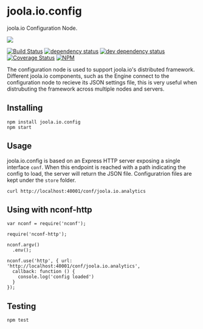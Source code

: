 joola.io.config
===============
joola.io Configuration Node.

<a href='http://ci.joo.la/job/ci-joola.io.config-nightly/'><img src='http://ci.joo.la/buildStatus/icon?job=ci-joola.io.config-nightly'></a>

[![Build Status](http://ci.joo.la/buildStatus/icon?job=ci-joola.io.config-nightly)](http://ci.joo.la/job/ci-joola.io.config-nightly/) [![dependency status][5]][6] [![dev dependency status][7]][8] [![Coverage Status][1]][2]
[![NPM](https://nodei.co/npm/joola.io.config.png)](https://nodei.co/npm/joola.io.config/)

The configuration node is used to support joola.io's distributed framework.
Different joola.io components, such as the Engine connect to the configuration node to recieve its JSON settings file, this is very useful when distrubuting the framework across multiple nodes and servers.

Installing
----------

```
npm install joola.io.config
npm start
```

Usage
-----
joola.io.config is based on an Express HTTP server exposing a single interface ```conf```. When this endpoint is reached with a path indicating the config to load, the server will return the JSON file.
Configuratrion files are kept under the ```store``` folder.

```
curl http://localhost:40001/conf/joola.io.analytics
```

Using with nconf-http
---------------------
```
var nconf = require('nconf');

require('nconf-http');

nconf.argv()
  .env();

nconf.use('http', { url: 'http://localhost:40001/conf/joola.io.analytics',
  callback: function () {
    console.log('config loaded')
  }
});
```

Testing
-------

```
npm test   
```

[1]: https://coveralls.io/repos/joola/joola.io.config/badge.png
[2]: https://coveralls.io/r/joola/joola.io.config
[3]: http://ci.joo.la/buildStatus/icon?job=ci-joola.io.config-nightly
[4]: http://ci.joo.la/job/ci-joola.io.config-nightly/
[5]: https://david-dm.org/joola/joola.io.config.png
[6]: https://david-dm.org/joola/joola.io.config
[7]: https://david-dm.org/joola/joola.io.config/dev-status.png
[8]: https://david-dm.org/joola/joola.io.config#info=devDependencies
